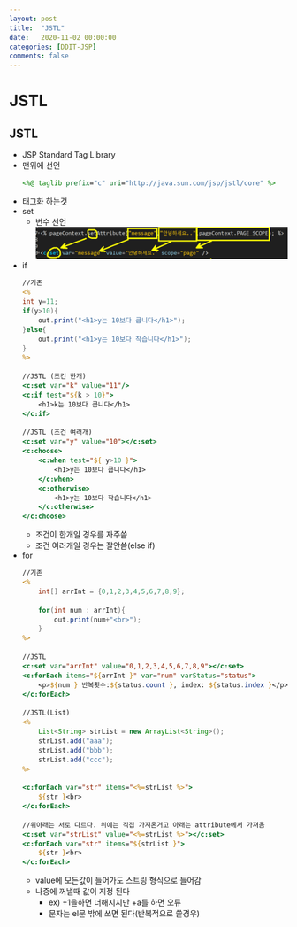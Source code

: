 ```yaml
---
layout: post
title:  "JSTL"
date:   2020-11-02 00:00:00
categories: [DDIT-JSP]
comments: false
---
```


# JSTL

## JSTL
- JSP Standard Tag Library
- 맨위에 선언
    ```jsp
    <%@ taglib prefix="c" uri="http://java.sun.com/jsp/jstl/core" %>
    ```
- 태그화 하는것
- set
    - 변수 선언
![결과](/img/1102/1.PNG)
- if
    ```jsp
    //기존
    <%
    int y=11;
	if(y>10){
		out.print("<h1>y는 10보다 큽니다</h1>");
	}else{
		out.print("<h1>y는 10보다 작습니다</h1>");
	}
    %>

    //JSTL (조건 한개)
    <c:set var="k" value="11"/>
    <c:if test="${k > 10}">
        <h1>k는 10보다 큽니다</h1>
    </c:if>

    //JSTL (조건 여러개)
    <c:set var="y" value="10"></c:set>
    <c:choose>
        <c:when test="${ y>10 }">
            <h1>y는 10보다 큽니다</h1>
        </c:when>
        <c:otherwise>
            <h1>y는 10보다 작습니다</h1>
        </c:otherwise>
    </c:choose>
    ```
    - 조건이 한개일 경우를 자주씀
    - 조건 여러개일 경우는 잘안씀(else if)
- for
    ```jsp
    //기존
    <%
		int[] arrInt = {0,1,2,3,4,5,6,7,8,9};
	
		for(int num : arrInt){
			out.print(num+"<br>");
		}
	%>
    
    //JSTL
    <c:set var="arrInt" value="0,1,2,3,4,5,6,7,8,9"></c:set>
	<c:forEach items="${arrInt }" var="num" varStatus="status">
		<p>${num } 반복횟수:${status.count }, index: ${status.index }</p>
	</c:forEach>

    //JSTL(List)
    <%
		List<String> strList = new ArrayList<String>();
		strList.add("aaa");
		strList.add("bbb");
		strList.add("ccc");
	%>
	
	<c:forEach var="str" items="<%=strList %>">
		${str }<br>
	</c:forEach>
	
    //위아래는 서로 다르다. 위에는 직접 가져온거고 아래는 attribute에서 가져옴
	<c:set var="strList" value="<%=strList %>"></c:set>
	<c:forEach var="str" items="${strList }">
		${str }<br>
	</c:forEach>
    ```
    - value에 모든값이 들어가도 스트링 형식으로 들어감 
    - 나중에 꺼낼때 값이 지정 된다 
        - ex) +1을하면 더해지지만 +a를 하면 오류
        - 문자는 el문 밖에 쓰면 된다(반복적으로 쓸경우)
    
